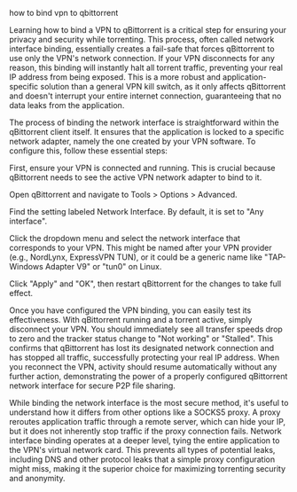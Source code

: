 how to bind vpn to qbittorrent


Learning how to bind a VPN to qBittorrent is a critical step for ensuring your privacy and security while torrenting. This process, often called network interface binding, essentially creates a fail-safe that forces qBittorrent to use only the VPN's network connection. If your VPN disconnects for any reason, this binding will instantly halt all torrent traffic, preventing your real IP address from being exposed. This is a more robust and application-specific solution than a general VPN kill switch, as it only affects qBittorrent and doesn't interrupt your entire internet connection, guaranteeing that no data leaks from the application.



The process of binding the network interface is straightforward within the qBittorrent client itself. It ensures that the application is locked to a specific network adapter, namely the one created by your VPN software. To configure this, follow these essential steps:



 
First, ensure your VPN is connected and running. This is crucial because qBittorrent needs to see the active VPN network adapter to bind to it.

 
Open qBittorrent and navigate to Tools > Options > Advanced.

 
Find the setting labeled Network Interface. By default, it is set to \"Any interface\".

 
Click the dropdown menu and select the network interface that corresponds to your VPN. This might be named after your VPN provider (e.g., NordLynx, ExpressVPN TUN), or it could be a generic name like \"TAP-Windows Adapter V9\" or \"tun0\" on Linux.

 
Click \"Apply\" and \"OK\", then restart qBittorrent for the changes to take full effect.





Once you have configured the VPN binding, you can easily test its effectiveness. With qBittorrent running and a torrent active, simply disconnect your VPN. You should immediately see all transfer speeds drop to zero and the tracker status change to \"Not working\" or \"Stalled\". This confirms that qBittorrent has lost its designated network connection and has stopped all traffic, successfully protecting your real IP address. When you reconnect the VPN, activity should resume automatically without any further action, demonstrating the power of a properly configured qBittorrent network interface for secure P2P file sharing.



While binding the network interface is the most secure method, it's useful to understand how it differs from other options like a SOCKS5 proxy. A proxy reroutes application traffic through a remote server, which can hide your IP, but it does not inherently stop traffic if the proxy connection fails. Network interface binding operates at a deeper level, tying the entire application to the VPN's virtual network card. This prevents all types of potential leaks, including DNS and other protocol leaks that a simple proxy configuration might miss, making it the superior choice for maximizing torrenting security and anonymity.
